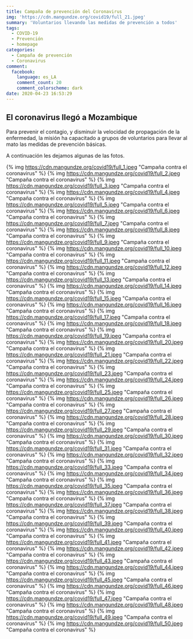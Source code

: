 ```yaml
---
title: Campaña de prevención del Coronavirus
img: 'https://cdn.mangundze.org/covid19/full_21.jpeg'
summary: 'Voluntarios llevando las medidas de prevención a todos'
tags:
  - COVID-19
  - Prevención
  - homepage
categories:
  - Campaña de prevención
  - Coronavirus
comment:
  facebook:
    language: es_LA
    comment_count: 20
    comment_colorscheme: dark
date: 2020-04-23 16:53:29
---
```


## El coronavirus llegó a Mozambique

Para prevenir el contagio, y disminuir la velocidad de propagación de la enfermedad, la misión ha capacitado a grupos de voluntarios para llevar al mato las medidas de prevención básicas.

A continuación les dejamos algunas de las fotos.

{% img https://cdn.mangundze.org/covid19/full_1.jpeg "Campaña contra el coronavirus" %}
{% img https://cdn.mangundze.org/covid19/full_2.jpeg "Campaña contra el coronavirus" %}
{% img https://cdn.mangundze.org/covid19/full_3.jpeg "Campaña contra el coronavirus" %}
{% img https://cdn.mangundze.org/covid19/full_4.jpeg "Campaña contra el coronavirus" %}
{% img https://cdn.mangundze.org/covid19/full_5.jpeg "Campaña contra el coronavirus" %}
{% img https://cdn.mangundze.org/covid19/full_6.jpeg "Campaña contra el coronavirus" %}
{% img https://cdn.mangundze.org/covid19/full_7.jpeg "Campaña contra el coronavirus" %}
{% img https://cdn.mangundze.org/covid19/full_8.jpeg "Campaña contra el coronavirus" %}
{% img https://cdn.mangundze.org/covid19/full_9.jpeg "Campaña contra el coronavirus" %}
{% img https://cdn.mangundze.org/covid19/full_10.jpeg "Campaña contra el coronavirus" %}
{% img https://cdn.mangundze.org/covid19/full_11.jpeg "Campaña contra el coronavirus" %}
{% img https://cdn.mangundze.org/covid19/full_12.jpeg "Campaña contra el coronavirus" %}
{% img https://cdn.mangundze.org/covid19/full_13.jpeg "Campaña contra el coronavirus" %}
{% img https://cdn.mangundze.org/covid19/full_14.jpeg "Campaña contra el coronavirus" %}
{% img https://cdn.mangundze.org/covid19/full_15.jpeg "Campaña contra el coronavirus" %}
{% img https://cdn.mangundze.org/covid19/full_16.jpeg "Campaña contra el coronavirus" %}
{% img https://cdn.mangundze.org/covid19/full_17.jpeg "Campaña contra el coronavirus" %}
{% img https://cdn.mangundze.org/covid19/full_18.jpeg "Campaña contra el coronavirus" %}
{% img https://cdn.mangundze.org/covid19/full_19.jpeg "Campaña contra el coronavirus" %}
{% img https://cdn.mangundze.org/covid19/full_20.jpeg "Campaña contra el coronavirus" %}
{% img https://cdn.mangundze.org/covid19/full_21.jpeg "Campaña contra el coronavirus" %}
{% img https://cdn.mangundze.org/covid19/full_22.jpeg "Campaña contra el coronavirus" %}
{% img https://cdn.mangundze.org/covid19/full_23.jpeg "Campaña contra el coronavirus" %}
{% img https://cdn.mangundze.org/covid19/full_24.jpeg "Campaña contra el coronavirus" %}
{% img https://cdn.mangundze.org/covid19/full_25.jpeg "Campaña contra el coronavirus" %}
{% img https://cdn.mangundze.org/covid19/full_26.jpeg "Campaña contra el coronavirus" %}
{% img https://cdn.mangundze.org/covid19/full_27.jpeg "Campaña contra el coronavirus" %}
{% img https://cdn.mangundze.org/covid19/full_28.jpeg "Campaña contra el coronavirus" %}
{% img https://cdn.mangundze.org/covid19/full_29.jpeg "Campaña contra el coronavirus" %}
{% img https://cdn.mangundze.org/covid19/full_30.jpeg "Campaña contra el coronavirus" %}
{% img https://cdn.mangundze.org/covid19/full_31.jpeg "Campaña contra el coronavirus" %}
{% img https://cdn.mangundze.org/covid19/full_32.jpeg "Campaña contra el coronavirus" %}
{% img https://cdn.mangundze.org/covid19/full_33.jpeg "Campaña contra el coronavirus" %}
{% img https://cdn.mangundze.org/covid19/full_34.jpeg "Campaña contra el coronavirus" %}
{% img https://cdn.mangundze.org/covid19/full_35.jpeg "Campaña contra el coronavirus" %}
{% img https://cdn.mangundze.org/covid19/full_36.jpeg "Campaña contra el coronavirus" %}
{% img https://cdn.mangundze.org/covid19/full_37.jpeg "Campaña contra el coronavirus" %}
{% img https://cdn.mangundze.org/covid19/full_38.jpeg "Campaña contra el coronavirus" %}
{% img https://cdn.mangundze.org/covid19/full_39.jpeg "Campaña contra el coronavirus" %}
{% img https://cdn.mangundze.org/covid19/full_40.jpeg "Campaña contra el coronavirus" %}
{% img https://cdn.mangundze.org/covid19/full_41.jpeg "Campaña contra el coronavirus" %}
{% img https://cdn.mangundze.org/covid19/full_42.jpeg "Campaña contra el coronavirus" %}
{% img https://cdn.mangundze.org/covid19/full_43.jpeg "Campaña contra el coronavirus" %}
{% img https://cdn.mangundze.org/covid19/full_44.jpeg "Campaña contra el coronavirus" %}
{% img https://cdn.mangundze.org/covid19/full_45.jpeg "Campaña contra el coronavirus" %}
{% img https://cdn.mangundze.org/covid19/full_46.jpeg "Campaña contra el coronavirus" %}
{% img https://cdn.mangundze.org/covid19/full_47.jpeg "Campaña contra el coronavirus" %}
{% img https://cdn.mangundze.org/covid19/full_48.jpeg "Campaña contra el coronavirus" %}
{% img https://cdn.mangundze.org/covid19/full_49.jpeg "Campaña contra el coronavirus" %}
{% img https://cdn.mangundze.org/covid19/full_50.jpeg "Campaña contra el coronavirus" %}